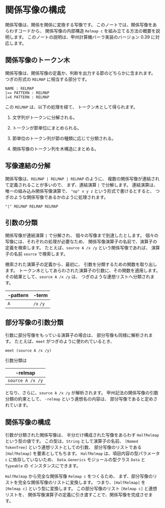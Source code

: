 # 関係写像の構成

関係写像は、関係を関係に変換する写像です。
このノートでは、関係写像をあらわすコードから、
関係写像の内部構造 `Relmap c` を組み立てる方法の概要を説明します。
このノートの説明は、甲州計算機バーラ実装のバージョン 0.39 に対応します。



## 関係写像のトークン木

関係写像は、関係写像の定義か、判断を出力する節のどちらかに含まれます。
つぎの形式の `RELMAP` に相当する部分です。

```text
NAME : RELMAP
|== PATTERN : RELMAP
|=X PATTERN : RELMAP
```

この `RELMAP` は、以下の処理を経て、
トークン木として得られます。

1. 文字列がトークンに分解される。

2. トークンが節単位にまとめられる。

3. 節単位のトークン列が節の種類に応じて分類される。

4. 関係写像のトークン列を木構造にまとめる。



## 写像連結の分解

関係写像は、`RELMAP | RELMAP | RELMAP` のように、
複数の関係写像が連結されて定義されることが多いので、
まず、連結演算 `|` で分解します。
連結演算は、唯一の組み込み関係写像演算で、
`"op" x y z` という形式で書けるとすると、
つぎのような関係写像であるかのように処理されます。

``` text
"|" RELMAP RELMAP RELMAP
```



## 引数の分類

関係写像が連結演算 `|` で分解され、
個々の写像まで到達したとします。
個々の写像には、それぞれの処理が必要なため、
関係写像演算子の名前で、演算子の定義を検索します。
たとえば、`source A /x /y` という関係写像であれば、
演算子の名前 `source` で検索します。

検索された演算子の定義から、最初に、
引数を分類するための関数を取り出します。
トークン木としてあらわされた演算子の引数に、その関数を適用します。
その結果として、`source A /x /y` は、
つぎのような連想リストへ分類されます。

| -pattern | -term     |
|----------|-----------|
| `A`      | `/x` `/y` |



## 部分写像の引数分類

引数に部分写像をもっている演算子の場合は、
部分写像も同様に解析されます。
たとえば、`meet` がつぎのように使われているとき、

``` text
meet (source A /x /y)
```

引数分類は

| -relmap          |
|------------------|
| `source A /x /y` |

となり、さらに、`source A /x /y` が解析されます。
甲州記法の関係写像の引数分類の約束として、
`-relmap` という連想名の内容は、
部分写像であると定めされています。



## 関係写像の構成

引数が分類された関係写像は、
半分だけ構成された写像をあらわす
`HalfRelmap` という型の値です。
この型は、`String` として演算子の名前、
`[Named TokenTree]` という連想リストとしての引数、
部分写像のリストである `[HalfRelmap]` を要素としてもちます。
`HalfRelmap` は、項目内容の型パラメータ `c` に依存していないため、
`Data.Generics` モジュールの型クラス `Data` と `Typeable` の
インスタンスにできます。

`HalfRelmap` から完全な関係写像 `Relmap c` をつくるため、
まず、部分写像のリストを完全な関係写像のリストに変換します。
つまり、`[HalfRelmap]` を `[Relmap c]` という型に変換します。
この部分写像のリスト `[Relmap c]` と連想リストを、
関係写像演算子の定義に引き渡すことで、関係写像を完成させます。

